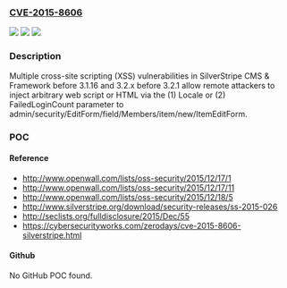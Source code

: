 ### [CVE-2015-8606](https://cve.mitre.org/cgi-bin/cvename.cgi?name=CVE-2015-8606)
![](https://img.shields.io/static/v1?label=Product&message=n%2Fa&color=blue)
![](https://img.shields.io/static/v1?label=Version&message=n%2Fa&color=blue)
![](https://img.shields.io/static/v1?label=Vulnerability&message=n%2Fa&color=brighgreen)

### Description

Multiple cross-site scripting (XSS) vulnerabilities in SilverStripe CMS & Framework before 3.1.16 and 3.2.x before 3.2.1 allow remote attackers to inject arbitrary web script or HTML via the (1) Locale or (2) FailedLoginCount parameter to admin/security/EditForm/field/Members/item/new/ItemEditForm.

### POC

#### Reference
- http://www.openwall.com/lists/oss-security/2015/12/17/1
- http://www.openwall.com/lists/oss-security/2015/12/17/11
- http://www.openwall.com/lists/oss-security/2015/12/18/5
- http://www.silverstripe.org/download/security-releases/ss-2015-026
- http://seclists.org/fulldisclosure/2015/Dec/55
- https://cybersecurityworks.com/zerodays/cve-2015-8606-silverstripe.html

#### Github
No GitHub POC found.

